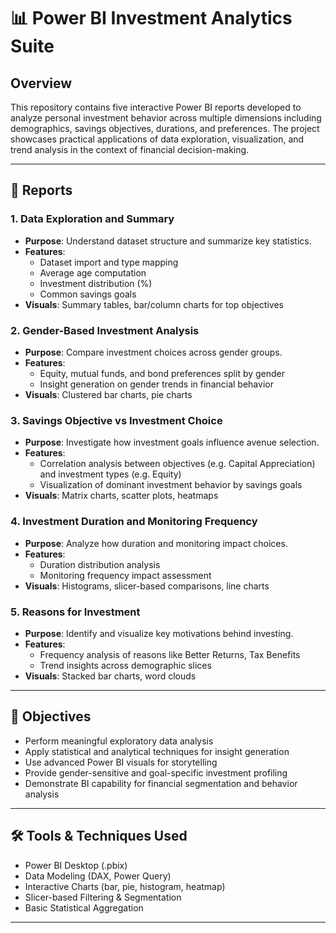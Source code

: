 # 📊 Power BI Investment Analytics Suite

## Overview

This repository contains five interactive Power BI reports developed to analyze personal investment behavior across multiple dimensions including demographics, savings objectives, durations, and preferences. The project showcases practical applications of data exploration, visualization, and trend analysis in the context of financial decision-making.

---

## 📁 Reports

### 1. **Data Exploration and Summary**
- **Purpose**: Understand dataset structure and summarize key statistics.
- **Features**:
  - Dataset import and type mapping
  - Average age computation
  - Investment distribution (%)
  - Common savings goals
- **Visuals**: Summary tables, bar/column charts for top objectives

### 2. **Gender-Based Investment Analysis**
- **Purpose**: Compare investment choices across gender groups.
- **Features**:
  - Equity, mutual funds, and bond preferences split by gender
  - Insight generation on gender trends in financial behavior
- **Visuals**: Clustered bar charts, pie charts

### 3. **Savings Objective vs Investment Choice**
- **Purpose**: Investigate how investment goals influence avenue selection.
- **Features**:
  - Correlation analysis between objectives (e.g. Capital Appreciation) and investment types (e.g. Equity)
  - Visualization of dominant investment behavior by savings goals
- **Visuals**: Matrix charts, scatter plots, heatmaps

### 4. **Investment Duration and Monitoring Frequency**
- **Purpose**: Analyze how duration and monitoring impact choices.
- **Features**:
  - Duration distribution analysis
  - Monitoring frequency impact assessment
- **Visuals**: Histograms, slicer-based comparisons, line charts

### 5. **Reasons for Investment**
- **Purpose**: Identify and visualize key motivations behind investing.
- **Features**:
  - Frequency analysis of reasons like Better Returns, Tax Benefits
  - Trend insights across demographic slices
- **Visuals**: Stacked bar charts, word clouds

---

## 📌 Objectives

- Perform meaningful exploratory data analysis
- Apply statistical and analytical techniques for insight generation
- Use advanced Power BI visuals for storytelling
- Provide gender-sensitive and goal-specific investment profiling
- Demonstrate BI capability for financial segmentation and behavior analysis

---

## 🛠️ Tools & Techniques Used

- Power BI Desktop (.pbix)
- Data Modeling (DAX, Power Query)
- Interactive Charts (bar, pie, histogram, heatmap)
- Slicer-based Filtering & Segmentation
- Basic Statistical Aggregation

---
